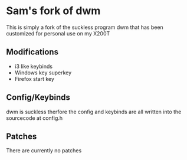 # Sam's fork of dwm

This is simply a fork of the suckless program dwm that has been customized
for personal use on my X200T

## Modifications 

- i3 like keybinds
- Windows key superkey
- Firefox start key

## Config/Keybinds

dwm is suckless therfore the config and keybinds are all written into the 
sourcecode at config.h

## Patches

There are currently no patches
